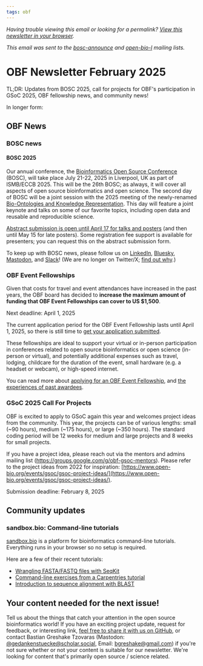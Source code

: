 ```yaml
---
tags: obf
---
```


_Having trouble viewing this email or looking for a permalink? [View this newsletter in your browser](https://github.com/OBF/newsletter/blob/master/newsletters/2025-02.md)._

_This email was sent to the [bosc-announce](https://groups.google.com/g/bosc-announce) and [open-bio-l](http://mailman.open-bio.org/mailman/listinfo/open-bio-l/) mailing lists._

# OBF Newsletter February 2025

TL;DR: Updates from BOSC 2025, call for projects for OBF's participation in GSoC 2025, OBF fellowship news, and community news!

In longer form: 

## OBF News

### BOSC news

#### BOSC 2025

Our annual conference, the [Bioinformatics Open Source Conference](https://www.open-bio.org/events/bosc-2025/) (BOSC), will take place July 21-22, 2025 in Liverpool, UK as part of ISMB/ECCB 2025. This will be the 26th BOSC; as always, it will cover all aspects of open source bioinformatics and open science.
The second day of BOSC will be a joint session with the 2025 meeting of the newly-renamed [Bio-Ontologies and Knowledge Representation](https://www.bio-ontologies.org.uk/2025-meeting). 
This day will feature a joint keynote and talks on some of our favorite topics, including open data and reusable and reproducible science.

[Abstract submission is open until April 17 for talks and posters](https://www.open-bio.org/events/bosc-2025/submit/) (and then until May 15 for late posters). Some registration fee support is available for presenters; you can request this on the abstract submission form.

To keep up with BOSC news, please follow us on [LinkedIn](https://www.linkedin.com/groups/14344023/), [Bluesky](https://bsky.app/profile/bosc.bsky.social), [Mastodon](https://genomic.social/@BOSC), and [Slack](https://join.slack.com/t/obf-bosc/shared_invite/zt-n5ur1gsj-z2C~69_4lYTFPg5tbWA8Ew)! (We are no longer on Twitter/X; [find out why](https://www.open-bio.org/2023/11/20/leaving-x/).)

### OBF Event Fellowships

Given that costs for travel and event attendances have increased in the past years, the OBF board has decided to **increase the maximum amount of funding that OBF Event Fellowships can cover to US $1,500**.    

Next deadline: April 1, 2025

The current application period for the OBF Event Fellowship lasts until April 1, 2025, so there is still time to [get your application submitted](https://forms.gle/3yLg94G1C9nkZkvq5).

These fellowships are ideal to support your virtual or in-person participation in conferences related to open source bioinformatics or open science (in-person or virtual), and potentially additional expenses such as travel, lodging, childcare for the duration of the event, small hardware (e.g. a headset or webcam), or high-speed internet.

You can read more about [applying for an OBF Event Fellowship](https://www.open-bio.org/event-awards/#fellowships-applications), and [the experiences of past awardees](https://www.open-bio.org/category/travel-fellowship/event-fellowship/).

### GSoC 2025 Call For Projects

OBF is excited to apply to GSoC again this year and welcomes project ideas from the community. This year, the projects can be of various lengths: small (~90 hours), medium (~175 hours), or large (~350 hours). The standard coding period will be 12 weeks for medium and large projects and 8 weeks for small projects.

If you have a project idea, please reach out via the mentors and admins mailing list (https://groups.google.com/g/obf-gsoc-mentors). Please refer to the project ideas from 2022 for inspiration: [https://www.open-bio.org/events/gsoc/gsoc-project-ideas/](https://www.open-bio.org/events/gsoc/gsoc-project-ideas/).

Submission deadline: February 8, 2025

## Community updates

### sandbox.bio: Command-line tutorials

[sandbox.bio](https://sandbox.bio/) is a platform for bioinformatics command-line tutorials. 
Everything runs in your browser so no setup is required. 

Here are a few of their recent tutorials:

* [Wrangling FASTA/FASTQ files with SeqKit](https://sandbox.bio/tutorials/seqkit-intro)
* [Command-line exercises from a Carpentries tutorial](https://sandbox.bio/tutorials/carpentries-shell-novice)
* [Introduction to sequence alignment with BLAST](https://sandbox.bio/tutorials/blast-intro)

## Your content needed for the next issue!

Tell us about the things that catch your attention in the open source bioinformatics world! 
If you have an exciting project update, request for feedback, or interesting link, 
[feel free to share it with us on GitHub](https://github.com/OBF/newsletter/issues/45), 
or contact Bastian Greshake Tzovaras (Mastodon: [@gedankenstuecke@scholar.social](https://scholar.social/@gedankenstuecke), Email: [bgreshake@gmail.com](mailto:bgreshake@proton.me)) if you're not sure whether or not your content is suitable for our newsletter. We're looking for content that's primarily open source / science related.



